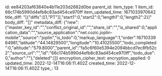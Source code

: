 id: ee84203af63840e4b11e203d2682d0be
parent_id: 
item_type: 1
item_id: 66c174b5990d4efb8c83ad454ce970ff
item_updated_time: 1671033970642
title_diff: "[{\"diffs\":[[1,\"PT\"]],\"start1\":0,\"start2\":0,\"length1\":0,\"length2\":2}]"
body_diff: "[]"
metadata_diff: {"new":{"master_key_id":"","conflict_original_id":"","share_id":"","is_shared":0,"application_data":"","source_application":"net.cozic.joplin-mobile","source":"joplin","is_todo":0,"markup_language":1,"order":1671033964981,"latitude":"44.14829500","longitude":"10.41025500","todo_completed":0,"altitude":"579.8000","parent_id":"fa5c6f60e5394e2094bbcd7ec8fb52c2","source_url":"","id":"66c174b5990d4efb8c83ad454ce970ff","todo_due":0,"author":""},"deleted":[]}
encryption_cipher_text: 
encryption_applied: 0
updated_time: 2022-12-14T16:06:11.402Z
created_time: 2022-12-14T16:06:11.402Z
type_: 13
